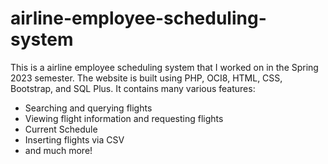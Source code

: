 # airline-employee-scheduling-system

This is a airline employee scheduling system that I worked on in the Spring 2023 semester. 
The website is built using PHP, OCI8, HTML, CSS, Bootstrap, and SQL Plus. 
It contains many various features:
- Searching and querying flights
- Viewing flight information and requesting flights
- Current Schedule
- Inserting flights via CSV
- and much more!
